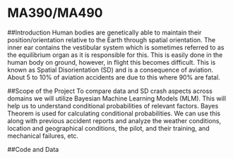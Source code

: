 # MA390/MA490

##Introduction
Human bodies are genetically able to maintain their position/orientation relative to the Earth through spatial orientation. 
The inner ear contains the vestibular system which is sometimes referred to as the equilibrium organ as it is responsible for this.
This is easily done in the human body on ground, however, in flight this becomes difficult. 
This is known as Spatial Disorientation (SD) and is a consequence of aviation. About 5 to 10% of aviation accidents are due to this where 90% are fatal. 

##Scope of the Project 
To compare data and SD crash aspects across domains we will utilize Bayesian Machine Learning Models (MLM). This will help us to understand conditional probabilities of relevant factors.
Bayes Theorem is used for calculating conditional probabilities. We can use this along with previous accident reports and analyze the weather conditions, location and geographical
conditions, the pilot, and their training, and mechanical failures, etc.

##Code and Data
